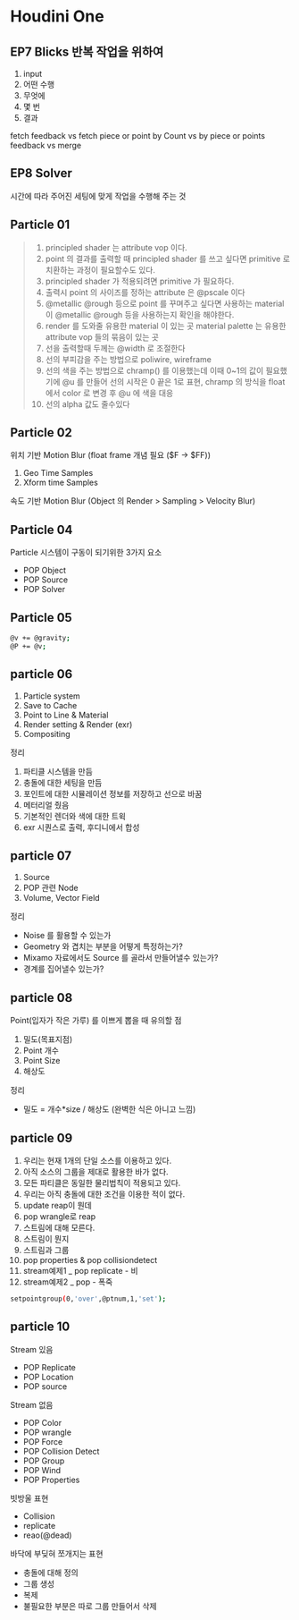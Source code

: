 # Houdini One

## EP7 Blicks 반복 작업을 위하여

1. input
1. 어떤 수행
1. 무엇에
1. 몇 번
1. 결과

fetch feedback    vs    fetch piece or point
by Count    vs    by piece or points
feedback    vs    merge

## EP8 Solver

시간에 따라
주어진 세팅에 맞게
작업을 수행해 주는 것

## Particle 01

> 1. principled shader 는 attribute vop 이다.
> 1. point 의 결과를 출력할 때 principled shader 를 쓰고 싶다면 primitive 로 치환하는 과정이 필요할수도 있다.
> 1. principled shader 가 적용되려면 primitive 가 필요하다.
> 1. 출력시 point 의 사이즈를 정하는 attribute 은 @pscale 이다
> 1. @metallic @rough 등으로 point 를 꾸며주고 싶다면 사용하는 material 이 @metallic @rough 등을 사용하는지 확인을 해야한다.
> 1. render 를 도와줄 유용한 material 이 있는 곳 material palette 는 유용한 attribute vop 들의 묶음이 있는 곳
> 1. 선을 출력할때 두께는 @width 로 조절한다
> 1. 선의 부피감을 주는 방법으로 poliwire, wireframe
> 1. 선의 색을 주는 방법으로 chramp() 를 이용했는데 이때 0~1의 값이 필요했기에 @u 를 만들어 선의 시작은 0 끝은 1로 표현, chramp 의 방식을 float 에서 color 로 변경 후 @u 에 색을 대응
> 1. 선의 alpha 값도 줄수있다

## Particle 02

위치 기반 Motion Blur (float frame 개념 필요 ($F → $FF))

1. Geo Time Samples
1. Xform time Samples

속도 기반 Motion Blur (Object 의 Render > Sampling > Velocity Blur)

## Particle 04

Particle 시스템이 구동이 되기위한 3가지 요소

- POP Object
- POP Source
- POP Solver

## Particle 05

```bash
@v += @gravity;
@P += @v;
```

## particle 06

1. Particle system
1. Save to Cache
1. Point to Line & Material
1. Render setting & Render (exr)
1. Compositing

정리

1. 파티클 시스템을 만듬
1. 충돌에 대한 세팅을 만듬
1. 포인트에 대한 시뮬레이션 정보를 저장하고 선으로 바꿈
1. 메터리얼 줬음
1. 기본적인 렌더와 색에 대한 트윅
1. exr 시퀀스로 출력, 후디니에서 합성

## particle 07

1. Source
1. POP 관련 Node
1. Volume, Vector Field

정리

- Noise 를 활용할 수 있는가
- Geometry 와 겹치는 부분을 어떻게 특정하는가?
- Mixamo 자료에서도 Source 를 골라서 만들어낼수 있는가?
- 경계를 집어낼수 있는가?

## particle 08

Point(입자가 작은 가루) 를 이쁘게 뽑을 때 유의할 점

1. 밀도(목표지점)
1. Point 개수
1. Point Size
1. 해상도

정리

- 밀도 = 개수*size / 해상도 (완벽한 식은 아니고 느낌)

## particle 09

1. 우리는 현재 1개의 단일 소스를 이용하고 있다.
1. 아직 소스의 그룹을 제대로 활용한 바가 없다.
1. 모든 파티클은 동일한 물리법칙이 적용되고 있다.
1. 우리는 아직 충돌에 대한 조건을 이용한 적이 없다.
1. update reap이 뭔데
1. pop wrangle로 reap
1. 스트림에 대해 모른다.
1. 스트림이 뭔지
1. 스트림과 그룹
1. pop properties & pop collisiondetect
1. stream예제1 _ pop replicate - 비
1. stream예제2 _ pop - 폭죽

```bash
setpointgroup(0,'over',@ptnum,1,'set');
```

## particle 10

Stream 있음

- POP Replicate
- POP Location
- POP source

Stream 없음

- POP Color
- POP wrangle
- POP Force
- POP Collision Detect
- POP Group
- POP Wind
- POP Properties

빗방울 표현

- Collision
- replicate
- reao(@dead)

바닥에 부딪혀 쪼개지는 표현

- 충돌에 대해 정의
- 그룹 생성
- 복제
- 불필요한 부분은 따로 그룹 만들어서 삭제
